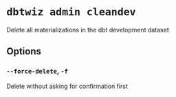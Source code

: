 # `dbtwiz admin cleandev`

Delete all materializations in the dbt development dataset

## Options

### `--force-delete`, `-f`

Delete without asking for confirmation first
